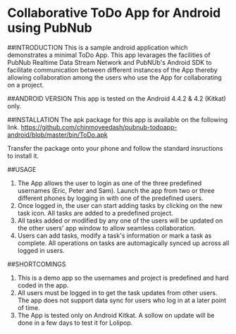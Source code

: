 Collaborative ToDo App for Android using PubNub
================================================

##INTRODUCTION
This is a sample android application which demonstrates a minimal ToDo App. This app levarages the facilities of PubNub 
Realtime Data Stream Network and PubNUb's Android SDK to facilitate communication between different instances of the App thereby allowing collaboration among the users who use the App for collaborating on a project.


##ANDROID VERSION
This app is tested on the Android 4.4.2 & 4.2 (Kitkat) only.  

##INSTALLATION
The apk package for this app is available on the following link.
https://github.com/chinmoyeedash/pubnub-todoapp-android/blob/master/bin/ToDo.apk

Transfer the package onto your phone and follow the standard insructions to install it.

##USAGE
1. The App allows the user to login as one of the three predefined usernames (Eric, Peter and Sam). Launch the app from two or three different phones by logging in with one of the predefined users.
2. Once logged in, the user can start adding tasks by clicking on the new task icon. All tasks are added to a predefined project.
3. All tasks added or modified by any one of the users will be  updated on the other users' app window to allow seamless collaboration.
4. Users can add tasks, modify a task's information or mark a task as complete. All operations on tasks are automagically synced up across all logged in users.

##SHORTCOMINGS
1. This is a demo app so the usernames and project is predefined and hard coded in the app.
2. All users must be logged in to get the task updates from other users. The app does not support data sync for users who log in at a later point of time.
3. The App is tested only on Android Kitkat. A sollow on update will be done in a few days to test it for Lolipop.






